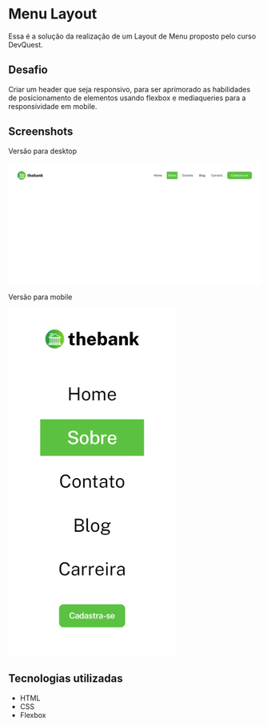 # Menu Layout

Essa é a solução da realização de um Layout de Menu proposto pelo curso DevQuest.

## Desafio 
Criar um header que seja responsivo, para ser aprimorado as habilidades de posicionamento de elementos usando flexbox e mediaqueries para a responsividade em mobile.

## Screenshots

Versão para desktop

<img src="./design/screenshot-desktop.png">

Versão para mobile

<img src="./design/screenshot-mobile.png">

## Tecnologias utilizadas

- HTML
- CSS
- Flexbox

